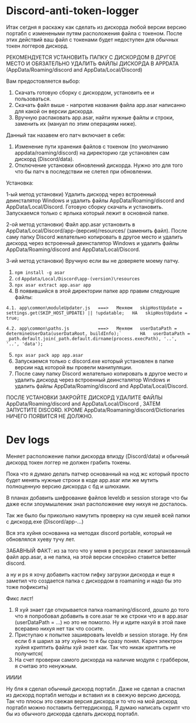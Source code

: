 # Discord-anti-token-logger

Итак сегдня я раскажу как сделать из дискорда любой версии версию портабл с изменеными путям расположения файла с токеном.
После этих действий ваш файл с токенами будет недоступен для обычных токен логгеров дискорд.

РЕКОМЕНДУЕТСЯ УСТАНОВИТЬ ПАПКУ С ДИСКОРДОМ В ДРУГОЕ МЕСТО И ОБЯЗАТЕЛЬНО УДАЛИТЬ ФАЙЛЫ ДИСКОРДА В APPDATA (AppData/Roaming/discord and AppData/Local/Discord)

Вам предостовляется выбор:
1) Скачать готовую сборку с дискордом, установить ее и пользоваться. 
2) Скачать файл выше - напротив названия файла app.asar написанно для какой он версии дискорда.
3) Вручную распаковать app.asar, найти нужные файлы и строки, заменить их (мануал по этим операциям 
ниже).

Данный так назавем его патч включает в себя:
1) Изменение пути хранения файлов с токеном (по умолчанию appdata/roaming/discord) на директорию где установлен сам дискорд (Discord/data).
2) Отключение установки обновлений дискорда. Нужно это для того что бы патч в последствии не слетел при обновлении. 

Установка:

1-ый метод установки) Удалить дискорд через встроенный деинсталятор Windows и удалить файлы AppData/Roaming/discord and AppData/Local/Discord. Готовую сборку скачать и установить. Запускаемся только с ярлыка который лежит в основной папке.

2-ой метод установки) Файл app.asar установить в AppData/Local/Discord/app-(версия)/resources/ (заменить файл). После саму папку Discord желательно копировать в другое место и удалить дискорд через встроенный деинсталятор Windows и удалить файлы AppData/Roaming/discord and AppData/Local/Discord.

3-ий метод установки) Вручную если вы не доверяете моему патчу.
  1. `npm install -g asar`
  2. `cd` `Appdata/Local/Discord\app-(version)\resources`
  3. `npx asar extract app.asar app`
  4. В появившийся в этой директории папке app правим следующие файлы:

    4.1. app\common\moduleUpdater.js   ===>   Меняем   skipHostUpdate = settings.get(SKIP_HOST_UPDATE) || !updatable;   НА   skipHostUpdate = true;

    4.2. app\common\paths.js           ===>   Меняем   userDataPath = determineUserData(userDataRoot, buildInfo);`       НА   userDataPath = _path.default.join(_path.default.dirname(process.execPath), '..', '..', 'data');

  5. `npx asar pack app app.asar`
  6. Запускаемся только с discord.exe который установлен в папке версии над которой вы провели манипуляции.
  7. После саму папку Discord желательно копировать в другое место и удалить дискорд через встроенный деинсталятор Windows и удалить файлы AppData/Roaming/discord and AppData/Local/Discord.

ПОСЛЕ УСТАНОВКИ ЗАКРОЙТЕ ДИСКОРД УДАЛИТЕ ФАЙЛЫ AppData/Roaming/discord and AppData/Local/Discord , ЗАТЕМ ЗАПУСТИТЕ DISCORD. КРОМЕ AppData/Roamaning/discord/Dictionaries НИЧЕГО ПОЯВИТСЯ НЕ ДОЛЖНО.




















# Dev logs

Меняет расположение папки дискорда впизду (Discord/data) и обычный дискорд токен логгер не должен грабить токены.

Пока что я думаю делать патчер основанный на нод жс который просто будет менять нужные строки в коде app.asar или же мутить полноценную версию дискорда с бд и шлюхами.

В планах добавить шифрование файлов leveldb и session storage что бы даже если злоумышленик знал расположение ему нихуя не досталось.

Так же было бы прикольно намутить проверку на сум хешей всей папки с дискорд.ехе (Discord/app-...)

Вся эта хуйня основанна на методах discord portable, который не обновлялся хуеву тучу лет.

ЗАБАВНЫЙ ФАКТ: из за того что у меня в ресурсах лежит запакованный файл app.asar, а не папка, на этой версии спокойно ставится better discord.

а ну и ps я хочу добавить кастом гифку загрузки дискорда и еще я заметил что создается папка с дискордом в roamaning и надо бы это тоже пофиксить)

Фикс лист!

1) Я хуй знает где открывается папка roamaning/discord, дошло до того что я попробовал добавить в core.asar те же строки что и в app.asar (userDataPath = ...) но это не помогло.
Ну и идите нахуй в этой паке всеравно нихуя нет так что сосите.
2) Приступаю к попытке зашивровать leveldb и session storage. Ну бля если б я шарил за эту хуйню то я бы сразу понял. Кароч электрон хуйня криптить файлы хуй знает как. Так что никак криптить не получится(
3) На счет проверки самого дискорда на наличие модуля с граббером, я считаю это ненужным.

ИИИИ

Ну бля я сделал обычный дискорд портабл. Даже не сделал а спастил из дискорд портабл методы и вставил их в свежую версию дискорд. Так что плюсы это свежая версия дискорд и то что на мой дискорд портабл можно поставить беттердискорд. Я думаю написать скрипт что бы из обычного дискорда сделать дискорд портабл. 
